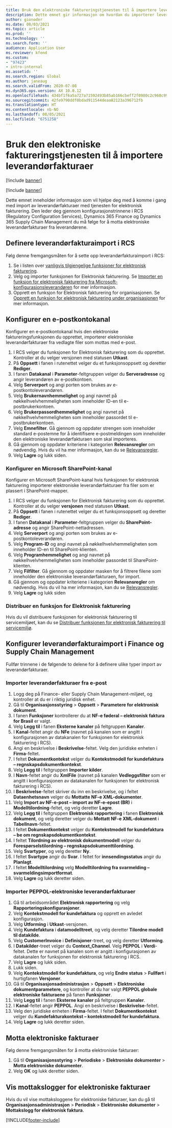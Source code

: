 ```yaml
---
title: Bruk den elektroniske faktureringstjenesten til å importere leverandørfakturaer
description: Dette emnet gir informasjon om hvordan du importerer leverandørfakturaer ved hjelp av tjenesten elektronisk fakturering.
author: gionoder
ms.date: 08/03/2021
ms.topic: article
ms.prod: ''
ms.technology: ''
ms.search.form: ''
audience: Application User
ms.reviewer: kfend
ms.custom:
- "97423"
- intro-internal
ms.assetid: ''
ms.search.region: Global
ms.author: janeaug
ms.search.validFrom: 2020-07-08
ms.dyn365.ops.version: AX 10.0.12
ms.openlocfilehash: 434bf1f6a5a727a71592493b85ab166cbeff2f0980c2c968c99973a03f4dc660
ms.sourcegitcommit: 42fe9790ddf0bdad911544deaa82123a396712fb
ms.translationtype: HT
ms.contentlocale: nb-NO
ms.lasthandoff: 08/05/2021
ms.locfileid: "6751258"
---
```

# <a name="use-the-electronic-invoicing-service-to-import-vendor-invoices"></a>Bruk den elektroniske faktureringstjenesten til å importere leverandørfakturaer

[!include [banner](../includes/banner.md)]

[!include [banner](../includes/preview-banner.md)]

Dette emnet inneholder informasjon som vil hjelpe deg med å komme i gang med import av leverandørfakturaer med tjenesten for elektronisk fakturering. Den leder deg gjennom konfigurasjonstrinnene i RCS (Regulatory Configuration Services), Dynamics 365 Finance og Dynamics 365 Supply Chain Management du må følge for å motta elektroniske leverandørfakturaer fra leverandørene.

## <a name="set-up-vendor-invoice-import-in-rcs"></a>Definere leverandørfakturaimport i RCS
Følg denne fremgangsmåten for å sette opp leverandørfakturaimport i RCS:

1. Se i listen over [vanligvis tilgjengelige funksjoner for elektronisk fakturering](e-invoicing-configuration-rcs.md#generally-available-features).
2. Velg og importer funksjonen for Elektronisk fakturering. Se [Importer en funksjon for elektronisk fakturering fra Microsoft-konfigurasjonsleverandøren](e-invoicing-get-started.md#import-an-electronic-invoicing-feature-from-the-microsoft-configuration-provider) for mer informasjon.
3. Opprett en funksjon for Elektronisk fakturering for organisasjonen. Se [Opprett en funksjon for elektronisk fakturering under organisasjonen](e-invoicing-get-started.md#create-an-electronic-invoicing-feature-under-your-organization-provider) for mer informasjon.

## <a name="configure-an-email-account-channel"></a>Konfigurer en e-postkontokanal

Konfigurer en e-postkontokanal hvis den elektroniske faktureringsfunksjonen du opprettet, importerer elektroniske leverandørfakturaer fra vedlagte filer som mottas med e-post.

1. I RCS velger du funksjonen for Elektronisk fakturering som du opprettet. Kontroller at du velger versjonen med statusen **Utkast**.
2. På **Oppsett** i fanen i rutenettet velger du et funksjonsoppsett og deretter **Rediger**.
3. I fanen **Datakanal** i **Parameter**-feltgruppen velger du **Serveradresse** og angir leverandøren av e-postkontoen.
4. Velg **Serverport** og angi porten som brukes av e-postkontoleverandøren.
5. Velg **Brukernavnhemmelighet** og angi navnet på nøkkelhvelvhemmeligheten som inneholder ID-en til e-postbrukerkontoen.
6. Velg **Brukerpassordhemmelighet** og angi navnet på nøkkelhvelvhemmeligheten som inneholder passordet til e-postbrukerkontoen.
7. Velg **Emnefilter**. Gå gjennom og oppdater strengen som inneholder standard e-postemne for å identifisere e-postmeldingen som inneholder den elektroniske leverandørfakturaen som skal importeres.
8. Gå gjennom og oppdater kriteriene i kategorien **Relevansregler** om nødvendig. Hvis du vil ha mer informasjon, kan du se [Relevansregler](e-invoicing-configuration-rcs.md#applicability-rules).
9. Velg **Lagre** og lukk siden.

### <a name="configure-a-microsoft-sharepoint-channel"></a>Konfigurer en Microsoft SharePoint-kanal

Konfigurer en Microsoft SharePoint-kanal hvis funksjonen for elektronisk fakturering importerer elektroniske leverandørfakturaer fra filer som er plassert i SharePoint-mapper.

1. I RCS velger du funksjonen for Elektronisk fakturering som du opprettet. Kontroller at du velger **versjonen** med statusen **Utkast**.
2. På **Oppsett** i fanen i rutenettet velger du et funksjonsoppsett og deretter **Rediger**.
3. I fanen **Datakanal** i **Parameter**-feltgruppen velger du **SharePoint-adresse** og angir SharePoint-nettadressen.
4. Velg **Serverport** og angi porten som brukes av e-postkontoleverandøren.
5. Velg **Program-ID** og angi navnet på nøkkelhvelvhemmeligheten som inneholder ID-en til SharePoint-klienten.
6. Velg **Programhemmelighet** og angi navnet på nøkkelhvelvhemmeligheten som inneholder passordet til SharePoint-klienten.
7. Velg **Filfilter**. Gå gjennom og oppdater masken for å filtrere filene som inneholder den elektroniske leverandørfakturaen, for import.
8. Gå gjennom og oppdater kriteriene i kategorien **Relevansregler** om nødvendig. Hvis du vil ha mer informasjon, kan du se [Relevansregler](e-invoicing-configuration-rcs.md#applicability-rules).
9. Velg **Lagre** og lukk siden

### <a name="deploy-an-electronic-invoicing-feature"></a>Distribuer en funksjon for Elektronisk fakturering

Hvis du vil distribuere funksjonen for elektronisk fakturering til servicemiljøet, kan du se [Distribuer funksjonen for elektronisk fakturering til servicemiljø](e-invoicing-get-started.md#deploy-the-electronic-invoicing-feature-to-service-environment).

## <a name="set-up-vendor-invoice-import-in-finance-and-supply-chain-management"></a>Konfigurer leverandørfakturaimport i Finance og Supply Chain Management
Fullfør trinnene i de følgende to delene for å definere ulike typer import av leverandørfakturaer.

### <a name="import-vendor-invoices-from-email"></a>Importer leverandørfakturaer fra e-post

1. Logg deg på Finance- eller Supply Chain Management-miljøet, og kontroller at du er i riktig juridisk enhet.
2. Gå til **Organisasjonsstyring** > **Oppsett** > **Parametere for elektronisk dokument**.
3. I fanen **Funksjoner** kontrollerer du at **NF-e føderal – elektronisk faktura for Brasil** er valgt.
4. Velg **Legg til** i fanen **Eksterne kanaler** på feltgruppen **Kanaler**.
5. I **Kanal**-feltet angir du **NFe** (navnet på kanalen som er angitt i konfigurasjonen av datakanalen for funksjonen for elektronisk fakturering i RCS).
6. Angi en beskrivelse i **Beskrivelse**-feltet. Velg den juridiske enheten i **Firma**-feltet.
7. I feltet **Dokumentkontekst** velger du **Kontekstmodell for kundefaktura – regnskapsdokumentkontekst**.
8. Velg **Legg til** i feltgruppen **Importer kilder**.
9. I **Navn**-feltet angir du **XmlFile** (navnet på kanalen **Vedleggsfilter** som er angitt i konfigurasjonen av datakanalen for funksjonen for elektronisk fakturering i RCS).
10. I **Beskrivelse**-feltet skriver du inn en beskrivelse, og i feltet **Dataenhetsnavn** velger du **Mottatte NF-e XML-dokumenter**.
11. Velg **Import av NF-e-post – import av NF-e-epost (BR)** i **Modelltilordning**-feltet, og velg deretter **Lagre**.
12. Velg **Legg til** i feltgruppen **Elektronisk rapportering** i fanen **Elektronisk dokument**, og velg deretter velger du **Mottatt NF-e XML-dokument** i **Tabellnavn**-feltet.
13. I feltet **Dokumentkontekst** velger du **Kontekstmodell for kundefaktura – be om regnskapsdokumentkontekst**.
14. I feltet **Tilordning av elektronisk dokumentmodell** velger du **Forespørselstilordning – regnskapsdokumenttilordning**.
15. Velg **Svartyper**, og velg deretter **Ny**.
16. I feltet **Svartype** angir du **Svar**. I feltet for **innsendingsstatus** angir du **Planlagt**.
17. I feltet **Modelltilordning** velg **Modelltilordning fra svarmelding – svarmeldingsimportformat**.
18. Velg **Lagre** og lukk deretter siden.

### <a name="import-peppol-electronic-vendor-invoices"></a>Importer PEPPOL-elektroniske leverandørfakturaer

1. Gå til arbeidsområdet **Elektronisk rapportering** og velg **Rapporteringskonfigurasjoner**.
2. Velg **Kontekstmodell for kundefaktura** og opprett en avledet konfigurasjon.
3. Velg **Utforming** i **Utkast**-versjonen.
4. Velg **Kundefaktura** i **datamodelltreet**, og velg deretter **Tilordne modell til datakilde**.
5. Velg **CustomerInvoice** i **Definisjoner**-treet, og velg deretter **Utforming**.
6. I **Datakilder**-treet velger du **Context\_Channel**. Velg **PEPPOL** i **Verdi**-feltet. Dette er navnet på kanalen som er angitt i konfigurasjonen av datakanalen for funksjonen for elektronisk fakturering i RCS. 
7. Velg **Lagre** og lukk siden.
8. Lukk siden.
9. Velg **Kontekstmodell for kundefaktura**, og velg **Endre status** > **Fullført** i hurtigfanen **Versjoner**.
10. Gå til **Organisasjonsadministrasjon** > **Oppsett** > **Elektroniske dokumentparametere**, og kontroller at du har valgt **PEPPOL globale elektroniske fakturaene** på fanen **Funksjoner**. 
11. Velg **Legg til** i fanen **Eksterne kanaler** på feltgruppen **Kanaler**.
12. I **Kanal**-feltet angir **PEPPOL**. Angi en beskrivelse i **Beskrivelse**-feltet.
13. Velg den juridiske enheten i **Firma**-feltet. I feltet **Dokumentkontekst** velger du **Kundefakturakontekst – kontekstmodell for kundefaktura**.
14. Velg **Lagre** og lukk deretter siden.


## <a name="receive-electronic-invoices"></a>Motta elektroniske fakturaer
Følg denne fremgangsmåten for å motta elektroniske fakturaer:

1. Gå til **Organisasjonsstyring** > **Periodiske** > **Elektroniske dokumenter** > **Motta elektroniske dokumenter**.
2. Velg **OK** og lukk deretter siden.

## <a name="view-receive-logs-for-electronic-invoices"></a>Vis mottakslogger for elektroniske fakturaer

Hvis du vil vise mottaksloggene for elektroniske fakturaer, kan du gå til **Organisasjonsadministrasjon** > **Periodisk** > **Elektroniske dokumenter** > **Mottakslogg for elektronisk faktura**.


[!INCLUDE[footer-include](../../includes/footer-banner.md)]
